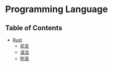 # Programming Language

## Table of Contents
- [Rust](Rust)
    - [前言](Rust/intro.md)
    - [语法](Rust/gram.md)
    - [附录](Rust/app.md)